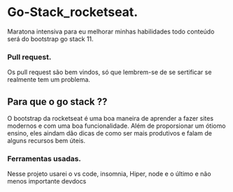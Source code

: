 # Go-Stack_rocketseat.

Maratona intensiva para eu melhorar minhas habilidades 
todo  conteúdo será do bootstrap go stack 11.

### Pull request.

Os pull request são bem vindos, só que lembrem-se de se sertificar se 
realmente tem um problema.

## Para que o go stack ??

O bootstrap da rocketseat é uma boa maneira de aprender a fazer sites modernos 
e com uma boa funcionalidade. Além de proporsionar um ótiomo ensino, eles aindam dão 
dicas de como ser mais produtivos e falam de alguns recursos bem úteis.

### Ferramentas usadas.

Nesse projeto usarei o vs code, insomnia, Hiper, node e o último e 
não menos importante devdocs
